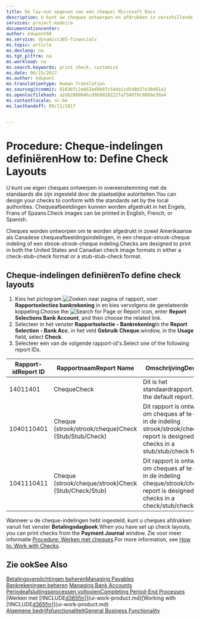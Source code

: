 ```yaml
---
title: De lay-out opgeven van een cheque| Microsoft Docs
description: U kunt uw cheques ontwerpen en afdrukken in verschillende indelingen, om te voldoen aan standaards.
services: project-madeira
documentationcenter: 
author: edupont04
ms.service: dynamics365-financials
ms.topic: article
ms.devlang: na
ms.tgt_pltfrm: na
ms.workload: na
ms.search.keywords: print check, customize
ms.date: 06/15/2017
ms.author: edupont
ms.translationtype: Human Translation
ms.sourcegitcommit: 81636fc2e661bd9b07c54da1cd5d0d27e30d01a2
ms.openlocfilehash: a2db2860846cd9b8010222faf580f0c9889e39a4
ms.contentlocale: nl-be
ms.lasthandoff: 09/11/2017


---
```

# <a name="how-to-define-check-layouts"></a><span data-ttu-id="0c684-103">Procedure: Cheque-indelingen definiëren</span><span class="sxs-lookup"><span data-stu-id="0c684-103">How to: Define Check Layouts</span></span>
<span data-ttu-id="0c684-104">U kunt uw eigen cheques ontwerpen in overeenstemming met de standaards die zijn ingesteld door de plaatselijke autoriteiten.</span><span class="sxs-lookup"><span data-stu-id="0c684-104">You can design your checks to conform with the standards set by the local authorities.</span></span> <span data-ttu-id="0c684-105">Chequeafbeeldingen kunnen worden afgedrukt in het Engels, Frans of Spaans.</span><span class="sxs-lookup"><span data-stu-id="0c684-105">Check images can be printed in English, French, or Spanish.</span></span>

<span data-ttu-id="0c684-106">Cheques worden ontworpen om te worden afgedrukt in zowel Amerikaanse als Canadese chequeafbeeldingsindelingen, in een cheque-strook-cheque indeling of een strook-strook-cheque indeling.</span><span class="sxs-lookup"><span data-stu-id="0c684-106">Checks are designed to print in both the United States and Canadian check image formats in either a check-stub-check format or a stub-stub-check format.</span></span>

## <a name="to-define-check-layouts"></a><span data-ttu-id="0c684-107">Cheque-indelingen definiëren</span><span class="sxs-lookup"><span data-stu-id="0c684-107">To define check layouts</span></span>
1. <span data-ttu-id="0c684-108">Kies het pictogram ![Zoeken naar pagina of rapport](media/ui-search/search_small.png "Zoeken naar pagina of rapport"), voer **Rapportselecties bankrekening** in en kies vervolgens de gerelateerde koppeling.</span><span class="sxs-lookup"><span data-stu-id="0c684-108">Choose the ![Search for Page or Report](media/ui-search/search_small.png "Search for Page or Report icon") icon, enter **Report Selections Bank Account**, and then choose the related link.</span></span>
2. <span data-ttu-id="0c684-109">Selecteer in het venster **Rapportselectie - Bankrekening**</span><span class="sxs-lookup"><span data-stu-id="0c684-109">In the **Report Selection - Bank Acc.**</span></span> <span data-ttu-id="0c684-110">in het veld **Gebruik** **Cheque**.</span><span class="sxs-lookup"><span data-stu-id="0c684-110">window, in the **Usage** field, select **Check**.</span></span>
3. <span data-ttu-id="0c684-111">Selecteer een van de volgende rapport-id's.</span><span class="sxs-lookup"><span data-stu-id="0c684-111">Select one of the following report IDs.</span></span>

| <span data-ttu-id="0c684-112">Rapport-id</span><span class="sxs-lookup"><span data-stu-id="0c684-112">Report ID</span></span> | <span data-ttu-id="0c684-113">Rapportnaam</span><span class="sxs-lookup"><span data-stu-id="0c684-113">Report Name</span></span> | <span data-ttu-id="0c684-114">Omschrijving</span><span class="sxs-lookup"><span data-stu-id="0c684-114">Description</span></span> |
| --- | --- | --- |
| <span data-ttu-id="0c684-115">1401</span><span class="sxs-lookup"><span data-stu-id="0c684-115">1401</span></span> |<span data-ttu-id="0c684-116">Cheque</span><span class="sxs-lookup"><span data-stu-id="0c684-116">Check</span></span> |<span data-ttu-id="0c684-117">Dit is het standaardrapport.</span><span class="sxs-lookup"><span data-stu-id="0c684-117">This is the default report.</span></span> |
| <span data-ttu-id="0c684-118">10401</span><span class="sxs-lookup"><span data-stu-id="0c684-118">10401</span></span> |<span data-ttu-id="0c684-119">Cheque (strook/strook/cheque)</span><span class="sxs-lookup"><span data-stu-id="0c684-119">Check (Stub/Stub/Check)</span></span> |<span data-ttu-id="0c684-120">Dit rapport is ontworpen om cheques af te drukken in de indeling strook/strook/cheque.</span><span class="sxs-lookup"><span data-stu-id="0c684-120">This report is designed to print checks in a stub/stub/check format.</span></span> |
| <span data-ttu-id="0c684-121">10411</span><span class="sxs-lookup"><span data-stu-id="0c684-121">10411</span></span> |<span data-ttu-id="0c684-122">Cheque (strook/cheque/strook)</span><span class="sxs-lookup"><span data-stu-id="0c684-122">Check (Stub/Check/Stub)</span></span> |<span data-ttu-id="0c684-123">Dit rapport is ontworpen om cheques af te drukken in de indeling cheque/strook/cheque.</span><span class="sxs-lookup"><span data-stu-id="0c684-123">This report is designed to print checks in a check/stub/check format.</span></span> |

<span data-ttu-id="0c684-124">Wanneer u de cheque-indelingen hebt ingesteld, kunt u cheques afdrukken vanuit het venster **Betalingsdagboek**.</span><span class="sxs-lookup"><span data-stu-id="0c684-124">When you have set up check layouts, you can print checks from the **Payment Journal** window.</span></span> <span data-ttu-id="0c684-125">Zie voor meer informatie [Procedure: Werken met cheques](payables-how-work-checks.md).</span><span class="sxs-lookup"><span data-stu-id="0c684-125">For more information, see [How to: Work with Checks](payables-how-work-checks.md).</span></span>

## <a name="see-also"></a><span data-ttu-id="0c684-126">Zie ook</span><span class="sxs-lookup"><span data-stu-id="0c684-126">See Also</span></span>
[<span data-ttu-id="0c684-127">Betalingsverplichtingen beheren</span><span class="sxs-lookup"><span data-stu-id="0c684-127">Managing Payables</span></span>](payables-manage-payables.md)  
<span data-ttu-id="0c684-128">[Bankrekeningen beheren](bank-manage-bank-accounts.md) </span><span class="sxs-lookup"><span data-stu-id="0c684-128">[Managing Bank Accounts](bank-manage-bank-accounts.md) </span></span>  
[<span data-ttu-id="0c684-129">Periodeafsluitingsprocessen voltooien</span><span class="sxs-lookup"><span data-stu-id="0c684-129">Completing Period-End Processes</span></span>](year-how-complete-period-end-processes.md)  
<span data-ttu-id="0c684-130">[Werken met [!INCLUDE[d365fin](includes/d365fin_md.md)]](ui-work-product.md)</span><span class="sxs-lookup"><span data-stu-id="0c684-130">[Working with [!INCLUDE[d365fin](includes/d365fin_md.md)]](ui-work-product.md)</span></span>  
[<span data-ttu-id="0c684-131">Algemene bedrijfsfunctionaliteit</span><span class="sxs-lookup"><span data-stu-id="0c684-131">General Business Functionality</span></span>](ui-across-business-areas.md)

